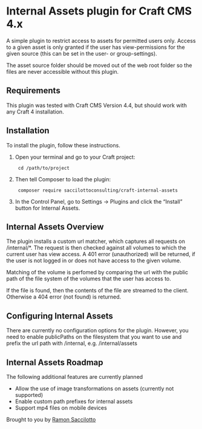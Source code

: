 # Internal Assets plugin for Craft CMS 4.x

A simple plugin to restrict access to assets for permitted users only. Access to
 a given asset is only granted if the user has view-permissions for the given 
 source (this can be set in the user- or group-settings).

The asset source folder should be moved out of the web root folder so the files 
are never accessible without this plugin.

## Requirements

This plugin was tested with Craft CMS Version 4.4, but should work with any
Craft 4 installation.

## Installation

To install the plugin, follow these instructions.

1. Open your terminal and go to your Craft project:

        cd /path/to/project

2. Then tell Composer to load the plugin:

        composer require saccilottoconsulting/craft-internal-assets

3. In the Control Panel, go to Settings → Plugins and click the “Install” button
   for Internal Assets.

## Internal Assets Overview

The plugin installs a custom url matcher, which captures all requests on 
/internal/*. The request is then checked against all volumes to which the 
current user has view access. A 401 error (unauthorized) will be returned, if
the user is not logged in or does not have access to the given volume.

Matching of the volume is perfomed by comparing the url with the public path
of the file system of the volumes that the user has access to.

If the file is found, then the contents of the file are streamed to the client.
Otherwise a 404 error (not found) is returned.

## Configuring Internal Assets

There are currently no configuration options for the plugin. However, you need
to enable publicPaths on the filesystem that you want to use and prefix the 
url path with /internal, e.g. /internal/assets

## Internal Assets Roadmap

The following additional features are currently planned

* Allow the use of image transformations on assets (currently not supported)
* Enable custom path prefixes for internal assets
* Support mp4 files on mobile devices

Brought to you by [Ramon Saccilotto](https://github.com/tikiatua)
